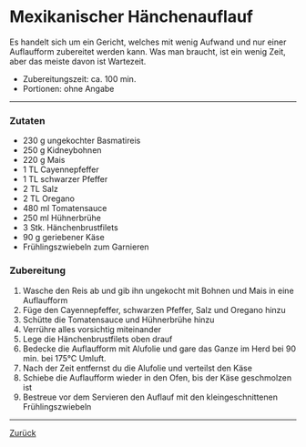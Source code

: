 # Mexikanischer Hänchenauflauf

Es handelt sich um ein Gericht, welches mit wenig Aufwand und nur einer Auflaufform zubereitet werden kann. Was man braucht, ist ein wenig Zeit, aber das meiste davon ist Wartezeit. 

- Zubereitungszeit: ca. 100 min.
- Portionen: ohne Angabe

------

### Zutaten

- 230 g ungekochter Basmatireis
- 250 g Kidneybohnen
- 220 g Mais
- 1 TL Cayennepfeffer
- 1 TL schwarzer Pfeffer
- 2 TL Salz
- 2 TL Oregano
- 480 ml Tomatensauce
- 250 ml Hühnerbrühe
- 3 Stk. Hänchenbrustfilets
- 90 g geriebener Käse
- Frühlingszwiebeln zum Garnieren

### Zubereitung

1. Wasche den Reis ab und gib ihn ungekocht mit Bohnen und Mais in eine Auflaufform
2. Füge den Cayennepfeffer, schwarzen Pfeffer, Salz und Oregano hinzu
3. Schütte die Tomatensauce und Hühnerbrühe hinzu
4. Verrühre alles vorsichtig miteinander
5. Lege die Hänchenbrustfilets oben drauf
6. Bedecke die Auflaufform mit Alufolie und gare das Ganze im Herd bei 90 min. bei 175°C Umluft.
7. Nach der Zeit entfernst du die Alufolie und verteilst den Käse
8. Schiebe die Auflaufform wieder in den Ofen, bis der Käse geschmolzen ist
9. Bestreue vor dem Servieren den Auflauf mit den kleingeschnittenen Frühlingszwiebeln

------

[Zurück](../index.md)